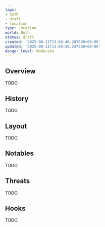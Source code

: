 ```yaml
---
tags:
- both
- draft
- location
type: Location
world: Both
status: draft
created: '2025-08-11T13:08:46.207638+00:00'
updated: '2025-08-11T13:08:50.247568+00:00'
danger_level: Moderate
---
```



## Overview

TODO
## History

TODO
## Layout

TODO
## Notables

TODO
## Threats

TODO
## Hooks

TODO
